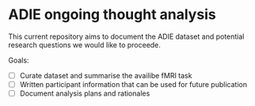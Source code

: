 # ADIE ongoing thought analysis

This current repository aims to document the ADIE dataset and potential research questions we would like to proceede. 

Goals:
- [ ] Curate dataset and summarise the availibe fMRI task
- [ ] Written participant information that can be used for future publication
- [ ] Document analysis plans and rationales 
